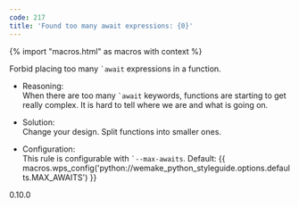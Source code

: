 ```yaml
---
code: 217
title: 'Found too many await expressions: {0}'
---
```


{% import "macros.html" as macros with context %}

Forbid placing too many `` `await `` expressions in a function.

  - Reasoning:  
    When there are too many `` `await `` keywords, functions are
    starting to get really complex. It is hard to tell where we are and
    what is going on.

  - Solution:  
    Change your design. Split functions into smaller ones.

  - Configuration:  
    This rule is configurable with `` `--max-awaits ``. Default:
    {{ macros.wps_config('python://wemake_python_styleguide.options.defaults.MAX_AWAITS') }}

<div class="versionadded">

0.10.0

</div>
